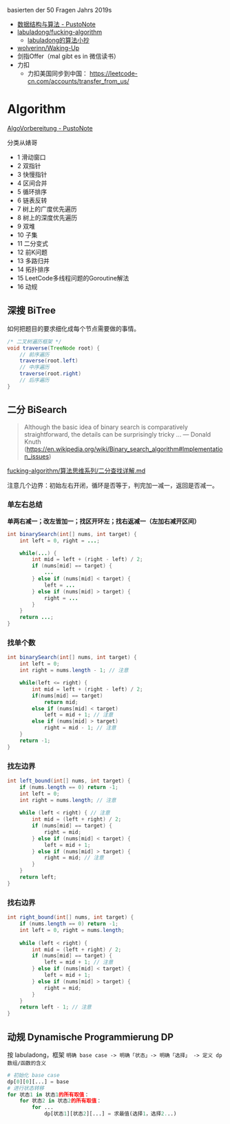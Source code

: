 basierten der 50 Fragen Jahrs 2019s

- [数据结构与算法 - PustoNote](../TP301.6-数据结构与算法.md)
- [labuladong/fucking-algorithm](https://github.com/labuladong/fucking-algorithm)
    - [labuladong的算法小抄](https://labuladong.gitee.io/algo/)
- [wolverinn/Waking-Up](https://github.com/wolverinn/Waking-Up)
- 剑指Offer（mal gibt es in 微信读书）
- 力扣
    - 力扣美国同步到中国： https://leetcode-cn.com/accounts/transfer_from_us/

# Algorithm

[AlgoVorbereitung - PustoNote](./AlgoVorbereitung.md)

分类从婊哥

- 1 滑动窗口
- 2 双指针
- 3 快慢指针
- 4 区间合并
- 5 循环排序
- 6 链表反转
- 7 树上的广度优先遍历
- 8 树上的深度优先遍历
- 9 双堆
- 10 子集
- 11 二分变式
- 12 前K问题
- 13 多路归并
- 14 拓扑排序
- 15 LeetCode多线程问题的Goroutine解法
- 16 动规

## 深搜 BiTree

如何把题目的要求细化成每个节点需要做的事情。

```java
/* 二叉树遍历框架 */
void traverse(TreeNode root) {
    // 前序遍历
    traverse(root.left)
    // 中序遍历
    traverse(root.right)
    // 后序遍历
}
```


## 二分 BiSearch

> Although the basic idea of binary search is comparatively straightforward, the details can be surprisingly tricky ... 
> — Donald Knuth 
> (https://en.wikipedia.org/wiki/Binary_search_algorithm#Implementation_issues)

[fucking-algorithm/算法思维系列/二分查找详解.md](https://github.com/labuladong/fucking-algorithm/blob/master/%E7%AE%97%E6%B3%95%E6%80%9D%E7%BB%B4%E7%B3%BB%E5%88%97/%E4%BA%8C%E5%88%86%E6%9F%A5%E6%89%BE%E8%AF%A6%E8%A7%A3.md)

注意几个边界：初始左右开闭，循环是否等于，判完加一减一，返回是否减一。

### 单左右总结

**单两右减一；改左皆加一；找区开环左；找右返减一（左加右减开区间）**

```java
int binarySearch(int[] nums, int target) {
    int left = 0, right = ...;

    while(...) {
        int mid = left + (right - left) / 2;
        if (nums[mid] == target) {
            ...
        } else if (nums[mid] < target) {
            left = ...
        } else if (nums[mid] > target) {
            right = ...
        }
    }
    return ...;
}
```

### 找单个数

```java
int binarySearch(int[] nums, int target) {
    int left = 0; 
    int right = nums.length - 1; // 注意

    while(left <= right) {
        int mid = left + (right - left) / 2;
        if(nums[mid] == target)
            return mid; 
        else if (nums[mid] < target)
            left = mid + 1; // 注意
        else if (nums[mid] > target)
            right = mid - 1; // 注意
    }
    return -1;
}
```

### 找左边界

```java
int left_bound(int[] nums, int target) {
    if (nums.length == 0) return -1;
    int left = 0;
    int right = nums.length; // 注意
    
    while (left < right) { // 注意
        int mid = (left + right) / 2;
        if (nums[mid] == target) {
            right = mid;
        } else if (nums[mid] < target) {
            left = mid + 1;
        } else if (nums[mid] > target) {
            right = mid; // 注意
        }
    }
    return left;
}
```

### 找右边界

```java
int right_bound(int[] nums, int target) {
    if (nums.length == 0) return -1;
    int left = 0, right = nums.length;
    
    while (left < right) {
        int mid = (left + right) / 2;
        if (nums[mid] == target) {
            left = mid + 1; // 注意
        } else if (nums[mid] < target) {
            left = mid + 1;
        } else if (nums[mid] > target) {
            right = mid;
        }
    }
    return left - 1; // 注意
}
```


## 动规 Dynamische Programmierung DP

按 labuladong，框架 `明确 base case -> 明确「状态」-> 明确「选择」 -> 定义 dp 数组/函数的含义`

```py
# 初始化 base case
dp[0][0][...] = base
# 进行状态转移
for 状态1 in 状态1的所有取值：
    for 状态2 in 状态2的所有取值：
        for ...
            dp[状态1][状态2][...] = 求最值(选择1，选择2...)
```
